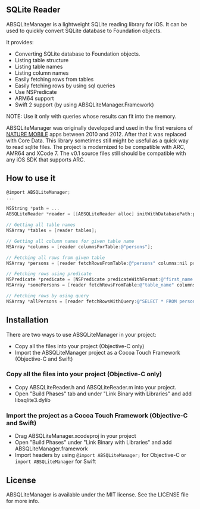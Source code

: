 ## SQLite Reader

ABSQLiteManager is a lightweight SQLite reading library for iOS. It can be used to quickly convert SQLite database to Foundation objects.

It provides:

- Converting SQLite database to Foundation objects.
- Listing table structure
- Listing table names
- Listing column names
- Easily fetching rows from tables
- Easily fetching rows by using sql queries
- Use NSPredicate
- ARM64 support
- Swift 2 support (by using ABSQLiteManager.Framework)

NOTE: Use it only with queries whose results can fit into the memory.

ABSQLiteManager was originally developed and used in the first versions of [NATURE MOBILE](https://www.naturemobile.org) apps between 2010 and 2012. After that it was replaced with Core Data.
This library sometimes still might be useful as a quick way to read sqlite files. The project is modernized to be compatible with ARC, AMR64 and XCode 7. The v0.1 source files still should be compatible with any iOS SDK that supports ARC.


## How to use it
```objective-c
@import ABSQLiteManager;
...

NSString *path = ...
ABSQLiteReader *reader = [[ABSQLiteReader alloc] initWithDatabasePath:path];

// Getting all table names
NSArray *tables = [reader tables];

// Getting all column names for given table name
NSArray *columns = [reader columnsForTable:@"persons"];

// Fetching all rows from given table
NSArray *persons = [reader fetchRowsFromTable:@"persons" columns:nil predicate:nil error:NULL];

// Fetching rows using predicate
NSPredicate *predicate = [NSPredicate predicateWithFormat:@"first_name = %@", @"John"];
NSArray *somePersons = [reader fetchRowsFromTable:@"table_name" columns:@[@"last_name", @"birth_year"] predicate:predicate error:NULL];

// Fetching rows by using query
NSArray *allPersons = [reader fetchRowsWithQuery:@"SELECT * FROM persons" error:NULL];
```

## Installation

There are two ways to use ABSQLiteManager in your project:

- Copy all the files into your project (Objective-C only)
- Import the ABSQLiteManager project as a Cocoa Touch Framework (Objective-C and Swift)

### Copy all the files into your project (Objective-C only)

- Copy ABSQLiteReader.h and ABSQLiteReader.m into your project.
- Open "Build Phases" tab and under "Link Binary with Libraries" and add libsqlite3.dylib

### Import the project as a Cocoa Touch Framework (Objective-C and Swift)

- Drag ABSQLiteManager.xcodeproj in your project
- Open "Build Phases" under "Link Binary with Libraries" and add ABSQLiteManager.framework
- Import headers by using `@import ABSQLiteManager;` for Objective-C or `import ABSQLiteManager` for Swift


## License

ABSQLiteManager is available under the MIT license. See the LICENSE file for more info.
